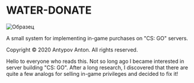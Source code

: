 # WATER-DONATE

![Образец](http://s09.radikal.ru/i182/1610/5f/e56ed82e77f8t.jpg)

A small system for implementing in-game purchases on "CS: GO" servers.

Copyright © 2020 Antypov Anton. All rights reserved.

Hello to everyone who reads this. Not so long ago I became interested in server building "CS: GO". After a long research, I discovered that there are quite a few analogs for selling in-game privileges and decided to fix it!
